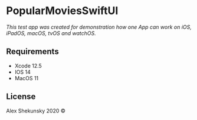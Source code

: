 # PopularMoviesSwiftUI

*This test app was created for demonstration how one App can work on iOS, iPadOS, macOS, tvOS and watchOS.*


## Requirements
* Xcode 12.5
* IOS 14
* MacOS 11


## License

Alex Shekunsky 2020 ©
